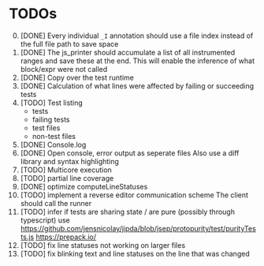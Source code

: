 # TODOs

0. [DONE] Every individual `_I` annotation should use a file index instead of the full file path to save space
1. [DONE] The js_printer should accumulate a list of all instrumented ranges and save these at the end.
    This will enable the inference of what block/expr were not called
2. [DONE] Copy over the test runtime
3. [DONE] Calculation of what lines were affected by failing or succeeding tests
4. [TODO] Test listing
    * tests
    * failing tests
    * test files
    * non-test files
5. [DONE] Console.log
6. [DONE] Open console, error output as seperate files
    Also use a diff library and syntax highlighting
7. [TODO] Multicore execution
8. [TODO] partial line coverage
9. [DONE] optimize computeLineStatuses
10. [TODO] implement a reverse editor communication scheme
    The client should call the runner
11. [TODO] infer if tests are sharing state / are pure (possibly through typescript)
    use https://github.com/jensnicolay/jipda/blob/jsep/protopurity/test/purityTests.js
    https://prepack.io/
12. [TODO] fix line statuses not working on larger files
13. [TODO] fix blinking text and line statuses on the line that was changed
